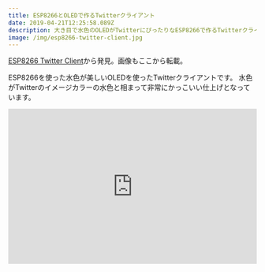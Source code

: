 ```yaml
---
title: ESP8266とOLEDで作るTwitterクライアント
date: 2019-04-21T12:25:58.089Z
description: 大き目で水色のOLEDがTwitterにぴったりなESP8266で作るTwitterクライアントガジェットを紹介します。
image: /img/esp8266-twitter-client.jpg
---
```

[ESP8266 Twitter Client](https://hackaday.io/project/25359-esp8266-twitter-client)から発見。画像もここから転載。

ESP8266を使った水色が美しいOLEDを使ったTwitterクライアントです。
水色がTwitterのイメージカラーの水色と相まって非常にかっこいい仕上げとなっています。

<iframe width="100%" height="315" src="https://www.youtube.com/embed/5xc7ObxyhF4" frameborder="0" allow="accelerometer; autoplay; encrypted-media; gyroscope; picture-in-picture" allowfullscreen></iframe>
